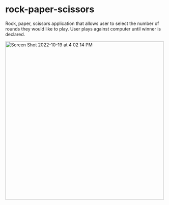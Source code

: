# rock-paper-scissors

Rock, paper, scissors application that allows user to select the number of rounds they would like to play. User plays against computer until winner is declared.

<img width="498" alt="Screen Shot 2022-10-19 at 4 02 14 PM" src="https://user-images.githubusercontent.com/98119969/196820434-873e0e5f-dc23-48ba-ab36-eff41321bfdb.png">
